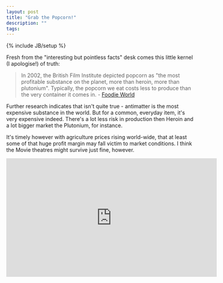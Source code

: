 ```yaml
---
layout: post
title: "Grab the Popcorn!"
description: ""
tags: 
---
```

{% include JB/setup %}

Fresh from the "interesting but pointless facts" desk comes this little kernel (I apologise!) of truth:

>In 2002, the British Film Institute depicted popcorn as "the most profitable substance on the planet, more than heroin, more than plutonium". Typically, the popcorn we eat costs less to produce than the very container it comes in. - <a href="http://www.afoodieworld.com/en/features/all-features/articles/popcorn.html">Foodie World</a>

Further research indicates that isn't quite true - antimatter is the most expensive substance in the world. But for a common, everyday item, it's very expensive indeed. There's a lot less risk in production then Heroin and a lot bigger market the Plutonium, for instance.<br />

It's timely however with agriculture prices rising world-wide, that at least some of that huge profit margin may fall victim to market conditions. I think the Movie theatres might survive just fine, however.

<iframe allowfullscreen="allowfullscreen" frameborder="0" height="315" src="http://www.youtube.com/embed/b1cz8IasV4w" width="560"></iframe>
